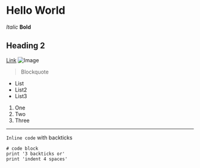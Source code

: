 # Hello World
*Italic*
__Bold__
## Heading 2
[Link](https://ucsd-cse15l-w22.github.io/week/week2/)
![Image](https://cdn.pixabay.com/photo/2015/04/23/22/00/tree-736885__480.jpg)
> Blockquote
* List
* List2
* List3
1. One
2. Two
3. Three
---
`Inline code` with backticks	
```
# code block
print '3 backticks or'
print 'indent 4 spaces'
```
